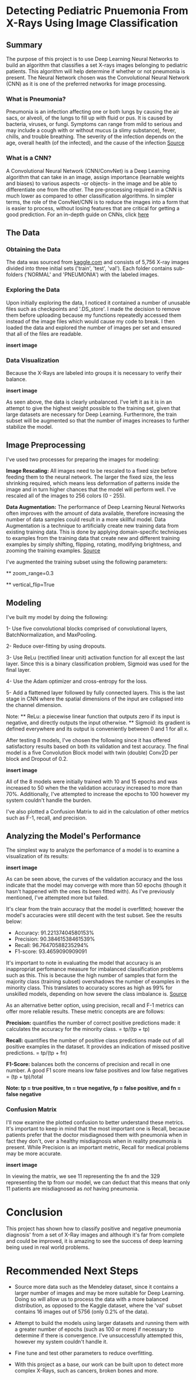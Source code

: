 # Detecting Pediatric Pnuemonia From X-Rays Using Image Classification

## Summary
The purpose of this project is to use Deep Learning Neural Networks to build an algorithm that classifies a set X-rays images belonging to pediatric patients. This algorithm will help determine if whether or not pneumonia is present. The Neural Network chosen was the Convolutional Neural Network (CNN) as it is one of the preferred networks for image processing.

### What is Pneumonia?
Pneumonia is an infection affecting one or both lungs by causing the air sacs, or alveoli, of the lungs to fill up with fluid or pus. It is caused by bacteria, viruses, or fungi. Symptoms can range from mild to serious and may include a cough with or without mucus (a slimy substance), fever, chills, and trouble breathing. The severity of the infection depends on the age, overall health (of the infected), and the cause of the infection
[Source](https://www.nhlbi.nih.gov/health-topics/pneumonia)

### What is a CNN?
A Convolutional Neural Network (CNN/ConvNet) is a Deep Learning algorithm that can take in an image, assign importance (learnable weights and biases) to various aspects -or objects-  in the image and be able to differentiate one from the other. The pre-processing required in a CNN is much lower as compared to other classification algorithms. In simpler terms, the role of the ConvNet/CNN is to reduce the images into a form that is easier to process, without losing features that are critical for getting a good prediction. For an in-depth guide on CNNs, click [here](https://towardsdatascience.com/a-comprehensive-guide-to-convolutional-neural-networks-the-eli5-way-3bd2b1164a53)

## The Data

### Obtaining the Data
The data was sourced from [kaggle.com](https://www.kaggle.com/paultimothymooney/chest-xray-pneumonia) and consists of 5,756 X-ray images divided into three initial sets ('train', 'test', 'val'). Each folder contains sub-folders ('NORMAL' and 'PNEUMONIA') with the labeled images. 

### Exploring the Data
Upon initially exploring the data, I noticed it contained a number of unusable files such as checkpoints and '.DS_store'. I made the decision to remove them before uploading because my functions repeatedly accessed them instead of the image files which would cause my code to break. I then loaded the data and explored the number of images per set and ensured that all of the files are readable. 

**insert image**


### Data Visualization
Because the X-Rays are labeled into groups it is necessary to verify their balance.

**insert image**

As seen above, the data is clearly unbalanced. I've left it as it is in an attempt to give the highest weight possible to the training set, given that large datasets are necessary for Deep Learning. Furthermore, the train subset will be augmented so that the number of images increases to further stabilize the model.

## Image Preprocessing
I've used two processes for preparing the images for modeling:

**Image Rescaling:** All images need to be rescaled to a fixed size before feeding them to the neural network. The larger the fixed size, the less shrinking required, which means less deformation of patterns inside the image and in turn higher chances that the model will perform well. I've rescaled all of the images to 256 colors (0 - 255).

**Data Augmentation:** The performance of Deep Learning Neural Networks often improves with the amount of data available, therefore increasing the number of data samples could result in a more skillful model. Data Augmentation is a technique to artificially create new training data from existing training data. This is done by applying domain-specific techniques to examples from the training data that create new and different training examples by simply shifting, flipping, rotating, modifying brightness, and zooming the training examples.  [Source](https://machinelearningmastery.com/how-to-configure-image-data-augmentation-when-training-deep-learning-neural-networks/)

I've augmented the training subset using the following parameters:

** zoom_range=0.3

** vertical_flip=True

## Modeling

I've built my model by doing the following:

1- Use five convolutional blocks comprised of convolutional layers, BatchNormalization, and MaxPooling.

2- Reduce over-fitting by using dropouts.

3- Use ReLu (rectified linear unit) activation function for all except the last layer. Since this is a binary classification problem, Sigmoid was used for the final layer.

4- Use the Adam optimizer and cross-entropy for the loss.

5- Add a flattened layer followed by fully connected layers. This is the last stage in CNN where the spatial dimensions of the input are collapsed into the channel dimension.

Note:
** ReLu: a piecewise linear function that outputs zero if its input is negative, and directly outputs the input otherwise.
** Sigmoid: its gradient is defined everywhere and its output is conveniently between 0 and 1 for all x.

After testing 8 models, I've chosen the following since it has offered satisfactory results based on both its validation and test accuracy.
The final model is a five Convolution Block model with twin (double) Conv2D per block and Dropout of 0.2.

**insert image**

All of the 8 models were initially trained with 10 and 15 epochs and was increased to 50 when the  the validation accuracy increased to more than 70%. Additionally, I've attempted to increase the epochs to 100 however my system couldn't handle the burden.

I've also plotted a Confusion Matrix to aid in the calculation of other metrics such as F-1, recall, and precision.

## Analyzing the Model's Performance

The simplest way to analyze the perfomance of a model is to examine a visualization of its results:

**insert image**

As can be seen above, the curves of the validation accuracy and the loss indicate that the model may converge with more than 50 epochs (though it hasn't happened with the ones its been fitted with). As I've previously mentioned, I've attempted more but failed.

It's clear from the train accuracy that the model is overfitted; however the model's accuracies were still decent with the test subset. See the results below:

* Accuracy: 91.22137404580153%
* Precision: 90.38461538461539%
* Recall: 96.76470588235294%
* F1-score: 93.4659090909091

It's important to note in evaluating the model that accuracy is an inappropriat perfomance measure for imbalanced classification problems such as this. This is because the high number of samples that form the majority class (training subset) overshadows the number of examples in the minority class. This translates to accuracy scores as high as 99% for unskilled models, depending on how severe the class imbalance is. [Source](https://machinelearningmastery.com/precision-recall-and-f-measure-for-imbalanced-classification/)

As an alternative better option, using precision, recall and F-1 metrics can offer more reliable results. These metric concepts are are follows:

**Precision:** quantifies the number of correct positive predictions made: it calculates the accuracy for the minority class. = tp/(tp + tp)

**Recall:** quantifies the number of positive class predictions made out of all positive examples in the dataset. It provides an indication of missed positive predictions. = tp/(tp + fn)

**F1-Score:** balances both the concerns of precision and recall in one number. A good F1 score means low false positives and low false negatives  = (tp + tp)/total

**Note: tp = true positive, tn = true negative, fp = false positive, and fn = false negative**


### Confusion Matrix
I'll now examine the plotted confusion to better understand these metrics. It's important to keep in mind that the most important one is Recall, because patients prefer that the doctor misdiagnosed them with pneumonia when in fact they don't, over a healthy misdiagnosis when in reality pneumonia is present. While Precision is an important metric,  Recall for medical problems may be more accurate.

**insert image**

In viewing the matrix, we see 11 representing the fn and the 329 representing the tp from our model, we can deduct that this means that only 11 patients are misdiagnosed as *not* having pneumonia.

# Conclusion
This project has shown how to classify positive and negative pneumonia diagnosis' from a set of X-Ray images and although it's far from complete and could be improved, it is amazing to see the success of deep learning being used in real world problems.

# Recommended Next Steps
* Source more data such as the Mendeley dataset, since it contains a larger number of images and may be more suitable for Deep Learning. Doing so will allow us to process the data with a more balanced distribution, as opposed to the Kaggle dataset, where the 'val' subset contains 16 images out of 5756 (only 0.2% of the data).

* Attempt to build the models using larger datasets and running them with a greater number of epochs (such as 100 or more) if necessary to determine if there is convergence. I've unsuccessfully attempted this, however my system couldn't handle it.

* Fine tune and test other parameters to reduce overfitting.

* With this project as a base, our work can be built upon to detect more complex X-Rays, such as cancers, broken bones and more.
